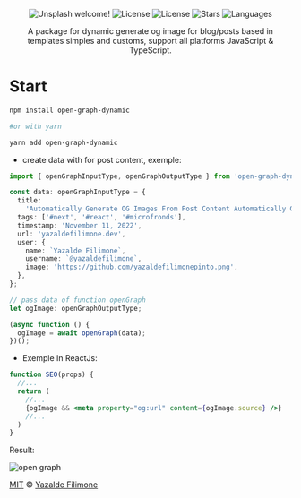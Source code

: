  <p align="center">
  <img src="https://img.shields.io/static/v1?label=Dynamic Open Graph&message=Welcome&color=FFFFFF&labelColor=635FC7" alt="Unsplash welcome!" />
  <img alt="License" src="https://img.shields.io/static/v1?label=version&message=1.0&color=FFFFFF&labelColor=635FC7">
  <img alt="License" src="https://img.shields.io/static/v1?label=license&message=MIT&color=FFFFFF&labelColor=635FC7">
  <img alt="Stars" src="https://img.shields.io/github/stars/yazaldefilimonepinto/dynamic-open-graph?color=FFFFFF&labelColor=635FC7">
  <img alt="Languages" src="https://img.shields.io/github/languages/count/yazaldefilimonepinto/dynamic-open-graph?color=FFFFFF&labelColor=635FC7">
</p>
<p align="center" >
A package for dynamic generate og image for blog/posts based in templates simples and customs, support all platforms JavaScript & TypeScript.
<P/>

# Start

```bash
npm install open-graph-dynamic

#or with yarn

yarn add open-graph-dynamic
```

- create data with for post content, exemple:

```ts
import { openGraphInputType, openGraphOutputType } from 'open-graph-dynamic';

const data: openGraphInputType = {
  title:
    'Automatically Generate OG Images From Post Content Automatically Generate OG Images From Post Content Automatically Generate OG Images From Post Content',
  tags: ['#next', '#react', '#microfronds'],
  timestamp: 'November 11, 2022',
  url: 'yazaldefilimone.dev',
  user: {
    name: `Yazalde Filimone`,
    username: `@yazaldefilimone`,
    image: 'https://github.com/yazaldefilimonepinto.png',
  },
};

// pass data of function openGraph
let ogImage: openGraphOutputType;

(async function () {
  ogImage = await openGraph(data);
})();
```

- Exemple In ReactJs:

```jsx
function SEO(props) {
  //...
  return (
    //...
    {ogImage && <meta property="og:url" content={ogImage.source} />}
    //...
  )
}
```

Result:

![open graph]('./.assets/exemple/open-graph.png')

[MIT](https://github.com/yazaldefilimonepinto/dynamic-open-graph/blob/main/LICENSE) © [Yazalde Filimone](https://www.linkedin.com/in/yazalde-filimone/)
